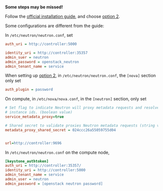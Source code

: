 **Some steps may be missed!**

Follow the [official installation guide](http://docs.openstack.org/liberty/install-guide-rdo/neutron-controller-install.html), and choose [option 2](http://docs.openstack.org/liberty/install-guide-rdo/neutron-controller-install-option2.html). 

Some configurations are different from the guide:

In `/etc/neutron/neutron.conf`, set
````ini
auth_uri = http://controller:5000

identity_uri = http://controller:35357
admin_suer = neutron
admin_password = openstack_neutron
admin_tenant_name = service
````

When setting up [option 2](http://docs.openstack.org/liberty/install-guide-rdo/neutron-controller-install-option2.html), in `/etc/neutron/neutron.conf`, the `[nova]` section only set
````ini
auth_plugin = password
````

On compute, in `/etc/nova/nova.conf`, in the `[neutron]` section, only set
````ini
# Set flag to indicate Neutron will proxy metadata requests and resolve
# instance ids. (boolean value)
service_metadata_proxy=true

# Shared secret to validate proxies Neutron metadata requests (string value)
metadata_proxy_shared_secret = 024ccc26a55059755d04


url=http://controller:9696
````

In `/etc/neutron/neutron.conf` on the compute node,
````ini
[keystone_authtoken]
auth_uri = http://controller:35357/
identity_uri = http://controller:5000
admin_tenant_name = service
admin_user = neutron
admin_password = [openstack neutron password]
````



